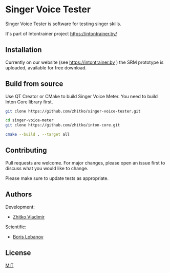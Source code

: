 # Singer Voice Tester
Singer Voice Tester is software for testing singer skills.

It's part of Intontrainer project
https://intontrainer.by/

## Installation

Currently on our website (see https://intontrainer.by ) the SRM prototype is uploaded, available for free download.

## Build from source

Use QT Creator or CMake to build Singer Voice Meter.
You need to build Inton Core library first.

```bash
git clone https://github.com/zhitko/singer-voice-tester.git

cd singer-voice-meter
git clone https://github.com/zhitko/inton-core.git

cmake --build . --target all
```

## Contributing
Pull requests are welcome. For major changes, please open an issue first to discuss what you would like to change.

Please make sure to update tests as appropriate.

## Authors

Development:
* [Zhitko Vladimir](https://www.linkedin.com/in/zhitko-vladimir-92662255/)

Scientific:
* [Boris Lobanov](https://www.linkedin.com/in/boris-lobanov-50628384/)

## License
[MIT](https://choosealicense.com/licenses/mit/)

